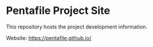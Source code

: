 # Pentafile Project Site

This repository hosts the project development information.

Website: https://pentafile.github.io/
